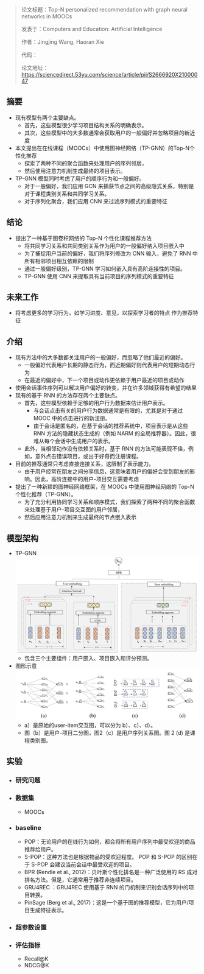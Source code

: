 > 论文标题：Top-N personalized recommendation with graph neural networks in MOOCs
>
> 发表于：Computers and Education: Artificial Intelligence
>
> 作者：Jingjing Wang, Haoran Xie 
>
> 代码：
>
> 论文地址：https://sciencedirect.53yu.com/science/article/pii/S2666920X21000047

## 摘要

- 现有模型有两个主要缺点。
  - 首先，这些模型很少学习项目结构关系的明确表示。
  - 其次，这些模型中的大多数通常会获取用户的一般偏好并忽略项目的新近度
- 本文提出在在线课程（MOOCs）中使用图神经网络（TP-GNN）的Top-N个性化推荐
  - 探索了两种不同的聚合函数来处理用户的序列邻居，
  - 然后使用注意力机制生成最终的项目表示。
- TP-GNN 模型同时考虑了用户的顺序行为和一般偏好。 
  - 对于一般偏好，我们应用 GCN  来捕获节点之间的高级隐式关系，特别是对于课程类别关系和共同学习关系。
  - 对于序列化聚合，我们应用 CNN 来过滤序列模式的重要特征

## 结论

- 提出了一种基于图卷积网络的 Top-N 个性化课程推荐方法
  - 将共同学习关系和共同类别关系作为用户的一般偏好纳入项目嵌入中
  - 为了捕捉用户当前的偏好，我们将序列修改为 CNN 输入，避免了 RNN 中所有相邻项目相互依赖的限制
  - 通过一般偏好级别，TP-GNN 学习如何嵌入具有高阶连接性的项目。
  - TP-GNN 使用 CNN 来提取具有当前项目的序列模式的重要特征

## 未来工作

- 将考虑更多的学习行为，如学习进度、意见，以探索学习者的特点 作为推荐特征

## 介绍

- 现有方法中的大多数都关注用户的一般偏好，而忽略了他们最近的偏好。
  - 一般偏好代表用户长期的静态行为，而近期偏好则代表用户的短期动态行为
  - 在最近的偏好中，下一个项目或动作更依赖于用户最近的项目或动作
- 使用会话事件序列可以解决用户偏好的转变，并在许多领域获得有希望的结果
- 现有的基于 RNN 的方法存在两个主要缺点。
  - 首先，这些模型依赖于足够的用户行为数据来估计用户表示。
    - 与会话点击有关的用户行为数据通常是有限的，尤其是对于通过  MOOC 中的点击进行的新注册。
    - 由于会话是匿名的，在基于会话的推荐系统中，项目表示是从这些 RNN 方法的隐藏状态生成的（例如 NARM  的全局推荐器）。因此，很难从每个会话中生成用户的表示。
  - 此外，当相邻动作没有依赖关系时，基于 RNN  的方法可能表现不佳，例如，意外点击错误项目，或出于好奇而注册课程。
- 目前的推荐通常只考虑直接连接关系，这限制了表示能力。
  - 由于用户经常在朋友之间分享信息，这意味着用户的偏好会受到朋友的影响。因此，高阶连接中的用户-项目交互需要考虑
- 提出了一种新颖的图神经网络框架，在 MOOCs 中使用图神经网络的 Top-N  个性化推荐（TP-GNN）。
  - 为了充分利用协同学习关系和顺序模式，我们探索了两种不同的聚合函数来处理基于用户-项目交互图的用户邻居，
  - 然后应用注意力机制来生成最终的节点嵌入表示

## 模型架构

- TP-GNN
  <img src="img/1.png" alt="1" style="zoom:80%;" />
  - 包含三个主要组件：用户嵌入、项目嵌入和评分预测。
- 图形示意
  <img src="img/2.jpg" alt="2" style="zoom:80%;" />
  - a）是原始的user-item交互图，可以分为 b）、c）、d）。
  - 图（b）是用户-项目二分图，图2（c）是用户序列关系图。图 2 (d)  是课程类别图。

## 实验

- ### 研究问题

- ### 数据集

  - MOOCs

- ### baseline

  - POP：无论用户的在线行为如何，都会将所有用户序列中最受欢迎的商品推荐给用户。
  - S-POP：这种方法也是根据物品的受欢迎程度。 POP 和 S-POP 的区别在于 S-POP 会建议当前会话中最受欢迎的项目。
  - BPR (Rendle et al., 2012)：贝叶斯个性化排名是一种广泛使用的 RS 成对排名方法。但是，它通常用于推荐非连续项目。 
  - GRU4REC ：GRU4REC 使用基于 RNN 的门机制来识别会话序列中的项目转换。 
  - PinSage (Berg et al., 2017)：这是一个基于图的推荐模型，它为用户/项目生成特征表示。

- ### 超参数设置

- ### 评估指标

  - Recall@K
  - NDCG@K